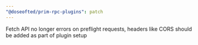 ```yaml
---
"@doseofted/prim-rpc-plugins": patch
---
```


Fetch API no longer errors on preflight requests, headers like CORS should be added as part of plugin setup
